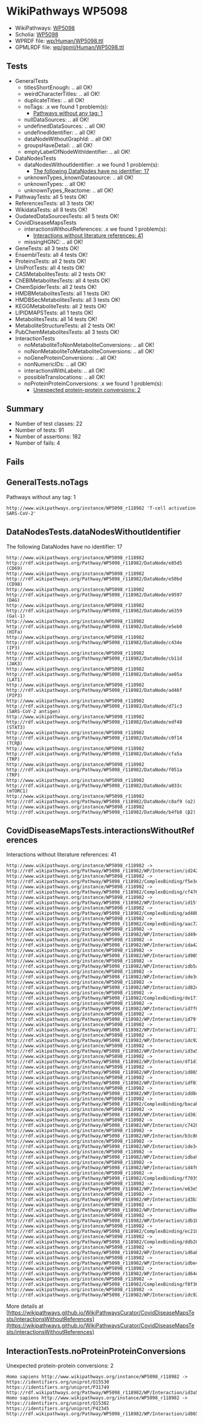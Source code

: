 # WikiPathways WP5098

* WikiPathways: [WP5098](https://identifiers.org/wikipathways:WP5098)
* Scholia: [WP5098](https://scholia.toolforge.org/wikipathways/WP5098)
* WPRDF file: [wp/Human/WP5098.ttl](../wp/Human/WP5098.ttl)
* GPMLRDF file: [wp/gpml/Human/WP5098.ttl](../wp/gpml/Human/WP5098.ttl)

## Tests
* GeneralTests
    * titlesShortEnough: .. all OK!
    * weirdCharacterTitles: .. all OK!
    * duplicateTitles: .. all OK!
    * noTags: .x we found 1 problem(s):
        * [Pathways without any tag: 1](#b5a30a81)
    * nullDataSources: .. all OK!
    * undefinedDataSources: .. all OK!
    * undefinedIdentifier: .. all OK!
    * dataNodeWithoutGraphId: .. all OK!
    * groupsHaveDetail: .. all OK!
    * emptyLabelOfNodeWithIdentifier: .. all OK!
* DataNodesTests
    * dataNodesWithoutIdentifier: .x we found 1 problem(s):
        * [The following DataNodes have no identifier: 17](#8792c497)
    * unknownTypes_knownDatasource: .. all OK!
    * unknownTypes: .. all OK!
    * unknownTypes_Reactome: .. all OK!
* PathwayTests: all 5 tests OK!
* ReferencesTests: all 3 tests OK!
* WikidataTests: all 8 tests OK!
* OudatedDataSourcesTests: all 5 tests OK!
* CovidDiseaseMapsTests
    * interactionsWithoutReferences: .x we found 1 problem(s):
        * [Interactions without literature references: 41](#9701cd3f)
    * missingHGNC: .. all OK!
* GeneTests: all 3 tests OK!
* EnsemblTests: all 4 tests OK!
* ProteinsTests: all 2 tests OK!
* UniProtTests: all 4 tests OK!
* CASMetabolitesTests: all 2 tests OK!
* ChEBIMetabolitesTests: all 4 tests OK!
* ChemSpiderTests: all 2 tests OK!
* HMDBMetabolitesTests: all 1 tests OK!
* HMDBSecMetabolitesTests: all 3 tests OK!
* KEGGMetaboliteTests: all 2 tests OK!
* LIPIDMAPSTests: all 1 tests OK!
* MetabolitesTests: all 14 tests OK!
* MetaboliteStructureTests: all 2 tests OK!
* PubChemMetabolitesTests: all 3 tests OK!
* InteractionTests
    * noMetaboliteToNonMetaboliteConversions: .. all OK!
    * noNonMetaboliteToMetaboliteConversions: .. all OK!
    * noGeneProteinConversions: .. all OK!
    * nonNumericIDs: .. all OK!
    * interactionsWithLabels: .. all OK!
    * possibleTranslocations: .. all OK!
    * noProteinProteinConversions: .x we found 1 problem(s):
        * [Unexpected protein-protein conversions: 2](#2cf74678)


## Summary

* Number of test classes: 22
* Number of tests: 91
* Number of assertions: 182
* Number of fails: 4

## Fails

<a name="b5a30a81" />

## GeneralTests.noTags

Pathways without any tag: 1
```
http://www.wikipathways.org/instance/WP5098_r118982 'T-cell activation SARS-CoV-2' 
```

<a name="8792c497" />

## DataNodesTests.dataNodesWithoutIdentifier

The following DataNodes have no identifier: 17
```
http://www.wikipathways.org/instance/WP5098_r118982 http://rdf.wikipathways.org/Pathway/WP5098_r118982/DataNode/e85d5 (CD69)
http://www.wikipathways.org/instance/WP5098_r118982 http://rdf.wikipathways.org/Pathway/WP5098_r118982/DataNode/e50bd (CD98)
http://www.wikipathways.org/instance/WP5098_r118982 http://rdf.wikipathways.org/Pathway/WP5098_r118982/DataNode/e9597 (DAG)
http://www.wikipathways.org/instance/WP5098_r118982 http://rdf.wikipathways.org/Pathway/WP5098_r118982/DataNode/a6359 (Gal-1)
http://www.wikipathways.org/instance/WP5098_r118982 http://rdf.wikipathways.org/Pathway/WP5098_r118982/DataNode/e5eb0 (HIFa)
http://www.wikipathways.org/instance/WP5098_r118982 http://rdf.wikipathways.org/Pathway/WP5098_r118982/DataNode/c434e (IP3)
http://www.wikipathways.org/instance/WP5098_r118982 http://rdf.wikipathways.org/Pathway/WP5098_r118982/DataNode/cb11d (JAK3)
http://www.wikipathways.org/instance/WP5098_r118982 http://rdf.wikipathways.org/Pathway/WP5098_r118982/DataNode/ae05a (LAT1)
http://www.wikipathways.org/instance/WP5098_r118982 http://rdf.wikipathways.org/Pathway/WP5098_r118982/DataNode/ad46f (PIP3)
http://www.wikipathways.org/instance/WP5098_r118982 http://rdf.wikipathways.org/Pathway/WP5098_r118982/DataNode/d71c3 (SARS-CoV-2 antigen)
http://www.wikipathways.org/instance/WP5098_r118982 http://rdf.wikipathways.org/Pathway/WP5098_r118982/DataNode/edf48 (STAT3)
http://www.wikipathways.org/instance/WP5098_r118982 http://rdf.wikipathways.org/Pathway/WP5098_r118982/DataNode/c0f14 (TCRβ)
http://www.wikipathways.org/instance/WP5098_r118982 http://rdf.wikipathways.org/Pathway/WP5098_r118982/DataNode/cfa5a (TRP)
http://www.wikipathways.org/instance/WP5098_r118982 http://rdf.wikipathways.org/Pathway/WP5098_r118982/DataNode/f051a (TRP)
http://www.wikipathways.org/instance/WP5098_r118982 http://rdf.wikipathways.org/Pathway/WP5098_r118982/DataNode/a033c (mTORC1)
http://www.wikipathways.org/instance/WP5098_r118982 http://rdf.wikipathways.org/Pathway/WP5098_r118982/DataNode/c8af9 (α2)
http://www.wikipathways.org/instance/WP5098_r118982 http://rdf.wikipathways.org/Pathway/WP5098_r118982/DataNode/b4fb8 (β2)
```

<a name="9701cd3f" />

## CovidDiseaseMapsTests.interactionsWithoutReferences

Interactions without literature references: 41
```
http://www.wikipathways.org/instance/WP5098_r118982 -> http://rdf.wikipathways.org/Pathway/WP5098_r118982/WP/Interaction/id2427873f
http://www.wikipathways.org/instance/WP5098_r118982 -> http://rdf.wikipathways.org/Pathway/WP5098_r118982/ComplexBinding/f5e3e
http://www.wikipathways.org/instance/WP5098_r118982 -> http://rdf.wikipathways.org/Pathway/WP5098_r118982/ComplexBinding/cf476
http://www.wikipathways.org/instance/WP5098_r118982 -> http://rdf.wikipathways.org/Pathway/WP5098_r118982/WP/Interaction/id15f26569
http://www.wikipathways.org/instance/WP5098_r118982 -> http://rdf.wikipathways.org/Pathway/WP5098_r118982/ComplexBinding/ad40b
http://www.wikipathways.org/instance/WP5098_r118982 -> http://rdf.wikipathways.org/Pathway/WP5098_r118982/ComplexBinding/aac72
http://www.wikipathways.org/instance/WP5098_r118982 -> http://rdf.wikipathways.org/Pathway/WP5098_r118982/WP/Interaction/id49437383
http://www.wikipathways.org/instance/WP5098_r118982 -> http://rdf.wikipathways.org/Pathway/WP5098_r118982/WP/Interaction/ida42d85bc
http://www.wikipathways.org/instance/WP5098_r118982 -> http://rdf.wikipathways.org/Pathway/WP5098_r118982/WP/Interaction/id90519da0
http://www.wikipathways.org/instance/WP5098_r118982 -> http://rdf.wikipathways.org/Pathway/WP5098_r118982/WP/Interaction/idb5a40401
http://www.wikipathways.org/instance/WP5098_r118982 -> http://rdf.wikipathways.org/Pathway/WP5098_r118982/WP/Interaction/ide3db8c55
http://www.wikipathways.org/instance/WP5098_r118982 -> http://rdf.wikipathways.org/Pathway/WP5098_r118982/WP/Interaction/id82eae6a3
http://www.wikipathways.org/instance/WP5098_r118982 -> http://rdf.wikipathways.org/Pathway/WP5098_r118982/ComplexBinding/de171
http://www.wikipathways.org/instance/WP5098_r118982 -> http://rdf.wikipathways.org/Pathway/WP5098_r118982/WP/Interaction/id7f6bdade
http://www.wikipathways.org/instance/WP5098_r118982 -> http://rdf.wikipathways.org/Pathway/WP5098_r118982/WP/Interaction/id79f6165
http://www.wikipathways.org/instance/WP5098_r118982 -> http://rdf.wikipathways.org/Pathway/WP5098_r118982/WP/Interaction/id713d1b
http://www.wikipathways.org/instance/WP5098_r118982 -> http://rdf.wikipathways.org/Pathway/WP5098_r118982/WP/Interaction/idc9278f80
http://www.wikipathways.org/instance/WP5098_r118982 -> http://rdf.wikipathways.org/Pathway/WP5098_r118982/WP/Interaction/id3a58afa7
http://www.wikipathways.org/instance/WP5098_r118982 -> http://rdf.wikipathways.org/Pathway/WP5098_r118982/WP/Interaction/df1d1
http://www.wikipathways.org/instance/WP5098_r118982 -> http://rdf.wikipathways.org/Pathway/WP5098_r118982/WP/Interaction/id865ab3e7
http://www.wikipathways.org/instance/WP5098_r118982 -> http://rdf.wikipathways.org/Pathway/WP5098_r118982/WP/Interaction/idf018b9aa
http://www.wikipathways.org/instance/WP5098_r118982 -> http://rdf.wikipathways.org/Pathway/WP5098_r118982/WP/Interaction/idd8c4d3f
http://www.wikipathways.org/instance/WP5098_r118982 -> http://rdf.wikipathways.org/Pathway/WP5098_r118982/ComplexBinding/bacab
http://www.wikipathways.org/instance/WP5098_r118982 -> http://rdf.wikipathways.org/Pathway/WP5098_r118982/WP/Interaction/id361cfed2
http://www.wikipathways.org/instance/WP5098_r118982 -> http://rdf.wikipathways.org/Pathway/WP5098_r118982/WP/Interaction/c7428
http://www.wikipathways.org/instance/WP5098_r118982 -> http://rdf.wikipathways.org/Pathway/WP5098_r118982/WP/Interaction/b3c86
http://www.wikipathways.org/instance/WP5098_r118982 -> http://rdf.wikipathways.org/Pathway/WP5098_r118982/WP/Interaction/ide340d229
http://www.wikipathways.org/instance/WP5098_r118982 -> http://rdf.wikipathways.org/Pathway/WP5098_r118982/WP/Interaction/idba91971b
http://www.wikipathways.org/instance/WP5098_r118982 -> http://rdf.wikipathways.org/Pathway/WP5098_r118982/WP/Interaction/id4f650a03
http://www.wikipathways.org/instance/WP5098_r118982 -> http://rdf.wikipathways.org/Pathway/WP5098_r118982/ComplexBinding/f7035
http://www.wikipathways.org/instance/WP5098_r118982 -> http://rdf.wikipathways.org/Pathway/WP5098_r118982/WP/Interaction/e63e5
http://www.wikipathways.org/instance/WP5098_r118982 -> http://rdf.wikipathways.org/Pathway/WP5098_r118982/WP/Interaction/id3b3c11e7
http://www.wikipathways.org/instance/WP5098_r118982 -> http://rdf.wikipathways.org/Pathway/WP5098_r118982/WP/Interaction/id9ad77c61
http://www.wikipathways.org/instance/WP5098_r118982 -> http://rdf.wikipathways.org/Pathway/WP5098_r118982/WP/Interaction/idb1b54847
http://www.wikipathways.org/instance/WP5098_r118982 -> http://rdf.wikipathways.org/Pathway/WP5098_r118982/ComplexBinding/ec210
http://www.wikipathways.org/instance/WP5098_r118982 -> http://rdf.wikipathways.org/Pathway/WP5098_r118982/ComplexBinding/ddb28
http://www.wikipathways.org/instance/WP5098_r118982 -> http://rdf.wikipathways.org/Pathway/WP5098_r118982/WP/Interaction/id6abffb2c
http://www.wikipathways.org/instance/WP5098_r118982 -> http://rdf.wikipathways.org/Pathway/WP5098_r118982/WP/Interaction/idbe467704
http://www.wikipathways.org/instance/WP5098_r118982 -> http://rdf.wikipathways.org/Pathway/WP5098_r118982/WP/Interaction/id64e04a03
http://www.wikipathways.org/instance/WP5098_r118982 -> http://rdf.wikipathways.org/Pathway/WP5098_r118982/ComplexBinding/f8f36
http://www.wikipathways.org/instance/WP5098_r118982 -> http://rdf.wikipathways.org/Pathway/WP5098_r118982/WP/Interaction/idc921837b
```

More details at [https://wikipathways.github.io/WikiPathwaysCurator/CovidDiseaseMapsTests/interactionsWithoutReferences](https://wikipathways.github.io/WikiPathwaysCurator/CovidDiseaseMapsTests/interactionsWithoutReferences)

<a name="2cf74678" />

## InteractionTests.noProteinProteinConversions

Unexpected protein-protein conversions: 2
```
Homo sapiens http://www.wikipathways.org/instance/WP5098_r118982 -> https://identifiers.org/uniprot/O15530 https://identifiers.org/uniprot/P31749 http://rdf.wikipathways.org/Pathway/WP5098_r118982/WP/Interaction/id3a58afa7
Homo sapiens http://www.wikipathways.org/instance/WP5098_r118982 -> https://identifiers.org/uniprot/Q15382 https://identifiers.org/uniprot/P42345 http://rdf.wikipathways.org/Pathway/WP5098_r118982/WP/Interaction/id865ab3e7
```

